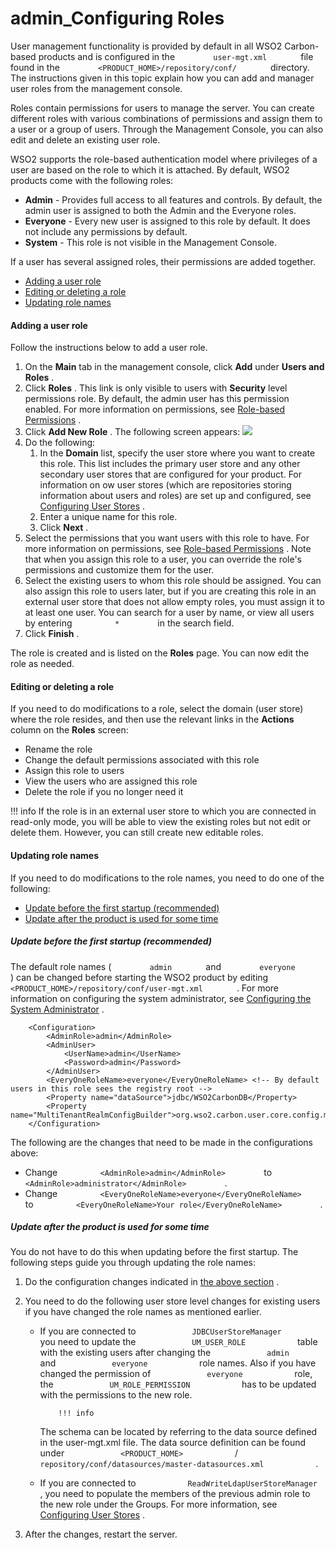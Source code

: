 # admin\_Configuring Roles

User management functionality is provided by default in all WSO2 Carbon-based products and is configured in the `         user-mgt.xml        ` file found in the `         <PRODUCT_HOME>/repository/conf/        ` directory. The instructions given in this topic explain how you can add and manager user roles from the management console.

Roles contain permissions for users to manage the server. You can create different roles with various combinations of permissions and assign them to a user or a group of users. Through the Management Console, you can also edit and delete an existing user role.

WSO2 supports the role-based authentication model where privileges of a user are based on the role to which it is attached. By default, WSO2 products come with the following roles:

-   **Admin** - Provides full access to all features and controls. By default, the admin user is assigned to both the Admin and the Everyone roles.
-   **Everyone** - Every new user is assigned to this role by default. It does not include any permissions by default.
-   **System** - This role is not visible in the Management Console.

If a user has several assigned roles, their permissions are added together.

-   [Adding a user role](#admin_ConfiguringRoles-Addingauserrole)
-   [Editing or deleting a role](#admin_ConfiguringRoles-Editingordeletingarole)
-   [Updating role names](#admin_ConfiguringRoles-Updatingrolenames)

#### Adding a user role

Follow the instructions below to add a user role.

1.  On the **Main** tab in the management console, click **Add** under **Users and Roles** .
2.  Click **Roles** . This link is only visible to users with **Security** level permissions role. By default, the admin user has this permission enabled. For more information on permissions, see [Role-based Permissions](https://docs.wso2.com/display/ADMIN44x/Role-based+Permissions) .
3.  Click **Add New Role** . The following screen appears:
    ![](attachments/126562787/126562788.png)
4.  Do the following:
    1.  In the **Domain** list, specify the user store where you want to create this role. This list includes the primary user store and any other secondary user stores that are configured for your product. For information on ow user stores (which are repositories storing information about users and roles) are set up and configured, see [Configuring User Stores](https://docs.wso2.com/display/ADMIN44x/Configuring+User+Stores) .
    2.  Enter a unique name for this role.
    3.  Click **Next** .
5.  Select the permissions that you want users with this role to have. For more information on permissions, see [Role-based Permissions](https://docs.wso2.com/display/ADMIN44x/Role-based+Permissions) .
    Note that when you assign this role to a user, you can override the role's permissions and customize them for the user.
6.  Select the existing users to whom this role should be assigned. You can also assign this role to users later, but if you are creating this role in an external user store that does not allow empty roles, you must assign it to at least one user. You can search for a user by name, or view all users by entering `          *         ` in the search field.
7.  Click **Finish** .

The role is created and is listed on the **Roles** page. You can now edit the role as needed.

#### Editing or deleting a role

If you need to do modifications to a role, select the domain (user store) where the role resides, and then use the relevant links in the **Actions** column on the **Roles** screen:

-   Rename the role
-   Change the default permissions associated with this role
-   Assign this role to users
-   View the users who are assigned this role
-   Delete the role if you no longer need it

!!! info
If the role is in an external user store to which you are connected in read-only mode, you will be able to view the existing roles but not edit or delete them. However, you can still create new editable roles.


#### Updating role names

If you need to do modifications to the role names, you need to do one of the following:

-   [Update before the first startup (recommended)](#admin_ConfiguringRoles-UpdateRole1Updatebeforethefirststartup(recommended))
-   [Update after the product is used for some time](#admin_ConfiguringRoles-Updateaftertheproductisusedforsometime)

##### Update before the first startup (recommended)

The default role names ( `         admin        ` and `         everyone        ` ) can be changed before starting the WSO2 product by editing `         <PRODUCT_HOME>/repository/conf/user-mgt.xml        ` . For more information on configuring the system administrator, see [Configuring the System Administrator](https://docs.wso2.com/display/ADMIN44x/Configuring+the+System+Administrator) .

``` html/xml
    <Configuration> 
        <AdminRole>admin</AdminRole> 
        <AdminUser> 
            <UserName>admin</UserName> 
            <Password>admin</Password> 
        </AdminUser> 
        <EveryOneRoleName>everyone</EveryOneRoleName> <!-- By default users in this role sees the registry root --> 
        <Property name="dataSource">jdbc/WSO2CarbonDB</Property> 
        <Property name="MultiTenantRealmConfigBuilder">org.wso2.carbon.user.core.config.multitenancy.SimpleRealmConfigBuilder</Property> 
    </Configuration>
```

The following are the changes that need to be made in the configurations above:

-   Change `          <AdminRole>admin</AdminRole>         ` to `          <AdminRole>administrator</AdminRole>         ` .
-   Change `          <EveryOneRoleName>everyone</EveryOneRoleName>         ` to `          <EveryOneRoleName>Your role</EveryOneRoleName>         ` .

##### Update after the product is used for some time

You do not have to do this when updating before the first startup. The following steps guide you through updating the role names:

1.  Do the configuration changes indicated in [the above section](#admin_ConfiguringRoles-UpdateRole1) .
2.  You need to do the following user store level changes for existing users if you have changed the role names as mentioned earlier.
    -   If you are connected to `             JDBCUserStoreManager            ` you need to update the `             UM_USER_ROLE            ` table with the existing users after changing the `             admin            ` and `             everyone            ` role names. Also if you have changed the permission of `             everyone            ` role, the `             UM_ROLE_PERMISSION            ` has to be updated with the permissions to the new role.

                !!! info
        The schema can be located by referring to the data source defined in the user-mgt.xml file. The data source definition can be found under `             <PRODUCT_HOME>            ` / `             repository/conf/datasources/master-datasources.xml            ` .


    -   If you are connected to `            ReadWriteLdapUserStoreManager           ` , you need to populate the members of the previous admin role to the new role under the Groups. For more information, see [Configuring User Stores](https://docs.wso2.com/display/ADMIN44x/Configuring+User+Stores) .

3.  After the changes, restart the server.

